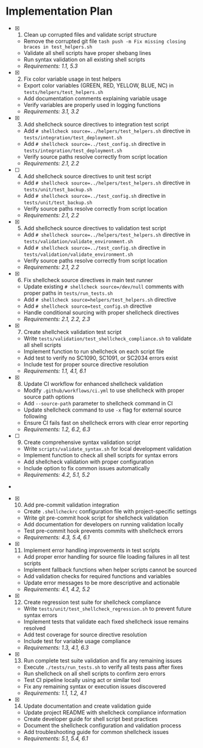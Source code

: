 # Implementation Plan

- [x] 1. Clean up corrupted files and validate script structure

  - Remove the corrupted git file `tash push -m Fix missing closing braces in test_helpers.sh`
  - Validate all shell scripts have proper shebang lines
  - Run syntax validation on all existing shell scripts
  - _Requirements: 1.1, 5.3_

- [x] 2. Fix color variable usage in test helpers

  - Export color variables (GREEN, RED, YELLOW, BLUE, NC) in `tests/helpers/test_helpers.sh`
  - Add documentation comments explaining variable usage
  - Verify variables are properly used in logging functions
  - _Requirements: 3.1, 3.2_

- [x] 3. Add shellcheck source directives to integration test script

  - Add `# shellcheck source=../helpers/test_helpers.sh` directive in `tests/integration/test_deployment.sh`
  - Add `# shellcheck source=../test_config.sh` directive in `tests/integration/test_deployment.sh`
  - Verify source paths resolve correctly from script location
  - _Requirements: 2.1, 2.2_

- [ ] 4. Add shellcheck source directives to unit test script

  - Add `# shellcheck source=../helpers/test_helpers.sh` directive in `tests/unit/test_backup.sh`
  - Add `# shellcheck source=../test_config.sh` directive in `tests/unit/test_backup.sh`
  - Verify source paths resolve correctly from script location
  - _Requirements: 2.1, 2.2_

- [x] 5. Add shellcheck source directives to validation test script

  - Add `# shellcheck source=../helpers/test_helpers.sh` directive in `tests/validation/validate_environment.sh`
  - Add `# shellcheck source=../test_config.sh` directive in `tests/validation/validate_environment.sh`
  - Verify source paths resolve correctly from script location
  - _Requirements: 2.1, 2.2_

- [x] 6. Fix shellcheck source directives in main test runner

  - Update existing `# shellcheck source=/dev/null` comments with proper paths in `tests/run_tests.sh`
  - Add `# shellcheck source=helpers/test_helpers.sh` directive
  - Add `# shellcheck source=test_config.sh` directive
  - Handle conditional sourcing with proper shellcheck directives
  - _Requirements: 2.1, 2.2, 2.3_

- [x] 7. Create shellcheck validation test script

  - Write `tests/validation/test_shellcheck_compliance.sh` to validate all shell scripts
  - Implement function to run shellcheck on each script file
  - Add test to verify no SC1090, SC1091, or SC2034 errors exist
  - Include test for proper source directive resolution
  - _Requirements: 1.1, 4.1, 6.1_

- [x] 8. Update CI workflow for enhanced shellcheck validation

  - Modify `.github/workflows/ci.yml` to use shellcheck with proper source path options
  - Add `--source-path` parameter to shellcheck command in CI
  - Update shellcheck command to use `-x` flag for external source following
  - Ensure CI fails fast on shellcheck errors with clear error reporting
  - _Requirements: 1.2, 6.2, 6.3_

- [ ] 9. Create comprehensive syntax validation script

  - Write `scripts/validate_syntax.sh` for local development validation
  - Implement function to check all shell scripts for syntax errors
  - Add shellcheck validation with proper configuration
  - Include option to fix common issues automatically
  - _Requirements: 4.2, 5.1, 5.2_

-

- [x] 10. Add pre-commit validation integration

  - Create `.shellcheckrc` configuration file with project-specific settings
  - Write git pre-commit hook script for shellcheck validation
  - Add documentation for developers on running validation locally
  - Test pre-commit hook prevents commits with shellcheck errors
  - _Requirements: 4.3, 5.4, 6.1_

- [x] 11. Implement error handling improvements in test scripts

  - Add proper error handling for source file loading failures in all test scripts
  - Implement fallback functions when helper scripts cannot be sourced
  - Add validation checks for required functions and variables
  - Update error messages to be more descriptive and actionable
  - _Requirements: 4.1, 4.2, 5.2_

- [x] 12. Create regression test suite for shellcheck compliance

  - Write `tests/unit/test_shellcheck_regression.sh` to prevent future syntax errors
  - Implement tests that validate each fixed shellcheck issue remains resolved
  - Add test coverage for source directive resolution
  - Include test for variable usage compliance
  - _Requirements: 1.3, 4.1, 6.3_

- [x] 13. Run complete test suite validation and fix any remaining issues

  - Execute `./tests/run_tests.sh` to verify all tests pass after fixes
  - Run shellcheck on all shell scripts to confirm zero errors
  - Test CI pipeline locally using act or similar tool
  - Fix any remaining syntax or execution issues discovered
  - _Requirements: 1.1, 1.2, 4.1_

- [x] 14. Update documentation and create validation guide

  - Update project README with shellcheck compliance information
  - Create developer guide for shell script best practices
  - Document the shellcheck configuration and validation process
  - Add troubleshooting guide for common shellcheck issues
  - _Requirements: 5.1, 5.4, 6.1_
